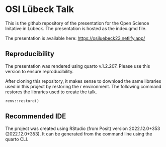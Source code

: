 
<!-- README.md is generated from README.Rmd. Please edit that file -->

# OSI Lübeck Talk

<!-- badges: start -->
<!-- badges: end -->

This is the github repository of the presentation for the Open Science
Initative in Lübeck. The presentation is hosted as the index.qmd file.

The presentation is available here: <https://osiluebeck23.netlify.app/>

## Reproducibility

The presentation was rendered using quarto v.1.2.207. Please use this
version to ensure reproducibility.

After cloning this repository, it makes sense to download the same
libraries used in this project by restoring the r environment. The
following command restores the libraries used to create the talk.

    renv::restore()

## Recommended IDE

The project was created using RStudio (from Posit) version 2022.12.0+353
(2022.12.0+353). It can be generated from the command line using the
quarto CLI.
